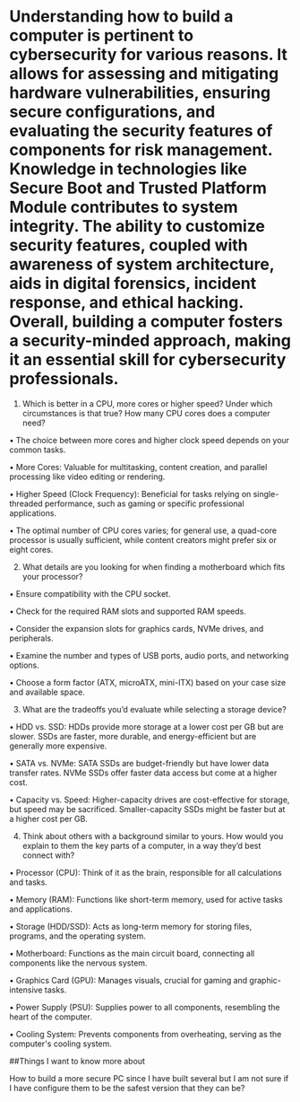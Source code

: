 # Understanding how to build a computer is pertinent to cybersecurity for various reasons. It allows for assessing and mitigating hardware vulnerabilities, ensuring secure configurations, and evaluating the security features of components for risk management. Knowledge in technologies like Secure Boot and Trusted Platform Module contributes to system integrity. The ability to customize security features, coupled with awareness of system architecture, aids in digital forensics, incident response, and ethical hacking. Overall, building a computer fosters a security-minded approach, making it an essential skill for cybersecurity professionals.

1.	Which is better in a CPU, more cores or higher speed? Under which circumstances is that true? How many CPU cores does a computer need?
   
•	The choice between more cores and higher clock speed depends on your common tasks.

•	More Cores: Valuable for multitasking, content creation, and parallel processing like video editing or rendering.

•	Higher Speed (Clock Frequency): Beneficial for tasks relying on single-threaded performance, such as gaming or specific professional applications.

•	The optimal number of CPU cores varies; for general use, a quad-core processor is usually sufficient, while content creators might prefer six or eight cores.

2.	What details are you looking for when finding a motherboard which fits your processor?
   
•	Ensure compatibility with the CPU socket.

•	Check for the required RAM slots and supported RAM speeds.

•	Consider the expansion slots for graphics cards, NVMe drives, and peripherals.

•	Examine the number and types of USB ports, audio ports, and networking options.

•	Choose a form factor (ATX, microATX, mini-ITX) based on your case size and available space.

3.	What are the tradeoffs you’d evaluate while selecting a storage device?
   
•	HDD vs. SSD: HDDs provide more storage at a lower cost per GB but are slower. SSDs are faster, more durable, and energy-efficient but are generally more expensive.

•	SATA vs. NVMe: SATA SSDs are budget-friendly but have lower data transfer rates. NVMe SSDs offer faster data access but come at a higher cost.

•	Capacity vs. Speed: Higher-capacity drives are cost-effective for storage, but speed may be sacrificed. Smaller-capacity SSDs might be faster but at a higher cost per GB.

4.	Think about others with a background similar to yours. How would you explain to them the key parts of a computer, in a way they’d best connect with?
   
•	Processor (CPU): Think of it as the brain, responsible for all calculations and tasks.

•	Memory (RAM): Functions like short-term memory, used for active tasks and applications.

•	Storage (HDD/SSD): Acts as long-term memory for storing files, programs, and the operating system.

•	Motherboard: Functions as the main circuit board, connecting all components like the nervous system.

•	Graphics Card (GPU): Manages visuals, crucial for gaming and graphic-intensive tasks.

•	Power Supply (PSU): Supplies power to all components, resembling the heart of the computer.

•	Cooling System: Prevents components from overheating, serving as the computer's cooling system.

##Things I want to know more about

How to build a more secure PC since I have built several but I am not sure if I have configure them to be the safest version that they can be?
